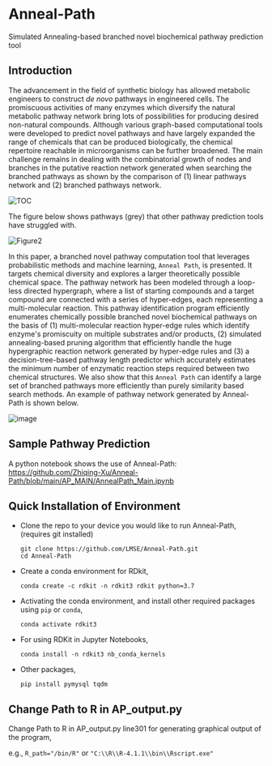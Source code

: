 # Anneal-Path

Simulated Annealing-based branched novel biochemical pathway prediction tool





## Introduction

The advancement in the field of synthetic biology has allowed metabolic engineers to construct *de novo* pathways in engineered cells. The promiscuous activities of many enzymes which diversify the natural metabolic pathway network bring lots of possibilities for producing desired non-natural compounds. Although various graph-based computational tools were developed to predict novel pathways and have largely expanded the range of chemicals that can be produced biologically, the chemical repertoire reachable in microorganisms can be further broadened. The main challenge remains in dealing with the combinatorial growth of nodes and branches in the putative reaction network generated when searching the branched pathways as shown by the comparison of (1) linear pathways network and (2) branched pathways network.


![TOC](https://user-images.githubusercontent.com/47986787/235318799-cb4f6d5c-4960-42ce-9a0b-0ccc23f4b6f3.png)

The figure below shows pathways (grey) that other pathway prediction tools have struggled with.

![Figure2](https://user-images.githubusercontent.com/47986787/235318885-090564a0-000d-449a-a137-22224c26ce79.png)




In this paper, a branched novel pathway computation tool that leverages probabilistic methods and machine learning, ``Anneal Path``, is presented. It targets chemical diversity and explores a larger theoretically possible chemical space. The pathway network has been modeled through a loop-less directed hypergraph, where a list of starting compounds and a target compound are connected with a series of hyper-edges, each representing a multi-molecular reaction. This pathway identification program efficiently enumerates chemically possible branched novel biochemical pathways on the basis of (1) multi-molecular reaction hyper-edge rules which identify enzyme's promiscuity on multiple substrates and/or products, (2) simulated annealing-based pruning algorithm that efficiently handle the huge hypergraphic reaction network generated by hyper-edge rules and (3) a decision-tree-based pathway length predictor which accurately estimates the minimum number of enzymatic reaction steps required between two chemical structures. We also show that this ``Anneal Path`` can identify a large set of branched pathways more efficiently than purely similarity based search methods. An example of pathway network generated by Anneal-Path is shown below. 

![image](https://user-images.githubusercontent.com/47986787/235318934-4d80e1b7-942c-4050-82c0-bc4dd1278e9a.png)









## Sample Pathway Prediction

A python notebook shows the use of Anneal-Path: 
https://github.com/Zhiqing-Xu/Anneal-Path/blob/main/AP_MAIN/AnnealPath_Main.ipynb





## Quick Installation of Environment

- Clone the repo to your device you would like to run Anneal-Path, (requires git installed)
  ```
  git clone https://github.com/LMSE/Anneal-Path.git
  cd Anneal-Path
  ```


- Create a conda environment for RDkit, 
  ```
  conda create -c rdkit -n rdkit3 rdkit python=3.7
  ```


- Activating the conda environment, and install other required packages using `pip` or `conda`,
  ```
  conda activate rdkit3
  ``` 


- For using RDKit in Jupyter Notebooks, 
  ```
  conda install -n rdkit3 nb_conda_kernels
  ```


- Other packages, 
  ```
  pip install pymysql tqdm
  ```



## Change Path to R in AP_output.py 

Change Path to R in AP_output.py line301 for generating graphical output of the program, 

e.g., `R_path="/bin/R"` or `"C:\\R\\R-4.1.1\\bin\\Rscript.exe"`

